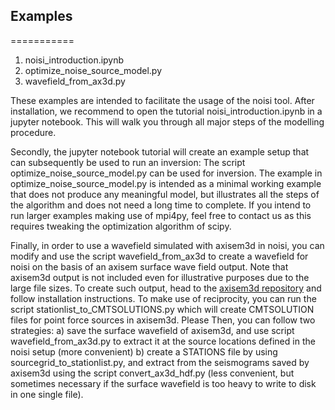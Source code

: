 ## Examples
===========

1. noisi_introduction.ipynb
2. optimize_noise_source_model.py
3. wavefield_from_ax3d.py

These examples are intended to facilitate the usage of the noisi tool. After installation, we recommend to open the tutorial noisi_introduction.ipynb in a jupyter notebook. This will walk you through all major steps of the modelling procedure.

Secondly, the jupyter notebook tutorial will create an example setup that can subsequently be used to run an inversion:
The script optimize_noise_source_model.py can be used for inversion. The example in optimize_noise_source_model.py is intended as a minimal working example that does not produce any meaningful model, but illustrates all the steps of the algorithm and does not need a long time to complete. If you intend to run larger examples making use of mpi4py, feel free to contact us as this requires tweaking the optimization algorithm of scipy.

Finally, in order to use a wavefield simulated with axisem3d in noisi, you can modify and use the script wavefield_from_ax3d to create a wavefield for noisi on the basis of an axisem surface wave field output. Note that axisem3d output is not included even for illustrative purposes due to the large file sizes. To create such output, head to the [axisem3d repository](https://github.com/kuangdai/AxiSEM3D) and follow installation instructions.
To make use of reciprocity, you can run the script stationlist_to_CMTSOLUTIONS.py which will create CMTSOLUTION files for point force sources in axisem3d. Please  Then, you can follow two strategies:
a) save the surface wavefield of axisem3d, and use script wavefield_from_ax3d.py to extract it at the source locations defined in the noisi setup (more convenient)
b) create a STATIONS file by using sourcegrid_to_stationlist.py, and extract from the seismograms saved by axisem3d using the script convert_ax3d_hdf.py (less convenient, but sometimes necessary if the surface wavefield is too heavy to write to disk in one single file).